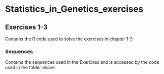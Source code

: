 # Statistics_in_Genetics_exercises

## Exercises 1-3
Contains the R code used to solve the exercises in chapter 1-3

### Sequences
Contains the sequences used in the Exercises and is accessed by the code used in the folder above
